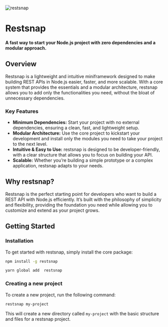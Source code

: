 
![restsnap](https://res.cloudinary.com/dujvwu2jm/image/upload/v1727095838/Captura_de_pantalla_2024-09-23_a_la_s_9.50.18_a._m._rpomcy.png)

# Restsnap

**A fast way to start your Node.js project with zero dependencies and a modular approach.**

## Overview

Restsnap is a lightweight and intuitive miniframework designed to make building REST APIs in Node.js easier, faster, and more scalable. With a core system that provides the essentials and a modular architecture, restsnap allows you to add only the functionalities you need, without the bloat of unnecessary dependencies.

### Key Features
- **Minimum Dependencies:** Start your project with no external dependencies, ensuring a clean, fast, and lightweight setup.
- **Modular Architecture:** Use the core project to kickstart your development and install only the modules you need to take your project to the next level.
- **Intuitive & Easy to Use:** restsnap is designed to be developer-friendly, with a clear structure that allows you to focus on building your API.
- **Scalable:** Whether you’re building a simple prototype or a complex application, restsnap adapts to your needs.

## Why restsnap?

Restsnap is the perfect starting point for developers who want to build a REST API with Node.js efficiently. It’s built with the philosophy of simplicity and flexibility, providing the foundation you need while allowing you to customize and extend as your project grows.

## Getting Started

### Installation

To get started with restsnap, simply install the core package:

```bash
npm install -g restsnap
```

``` bash
yarn global add  restsnap
```

### Creating a new project

To create a new project, run the following command:

```bash
restsnap my-project
```

This will create a new directory called `my-project` with the basic structure and files for a restsnap project.



